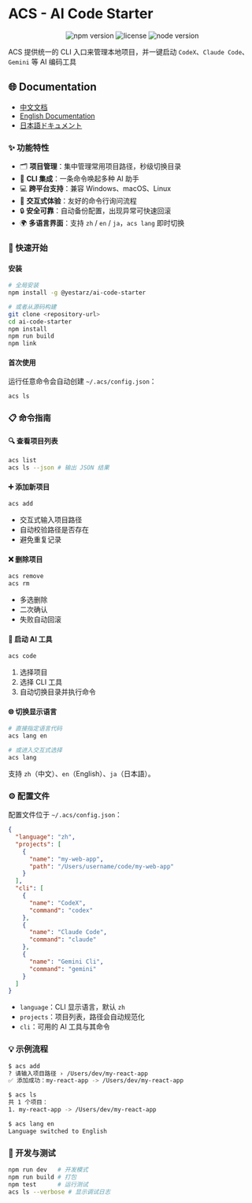 # ACS - AI Code Starter

<div align="center">

![npm version](https://img.shields.io/npm/v/@yestarz/ai-code-starter)
![license](https://img.shields.io/npm/l/@yestarz/ai-code-starter)
![node version](https://img.shields.io/node/v/@yestarz/ai-code-starter)

</div>

ACS 提供统一的 CLI 入口来管理本地项目，并一键启动 `CodeX`、`Claude Code`、`Gemini` 等 AI 编码工具

## 🌐 Documentation
- [中文文档](README.zh.md)
- [English Documentation](README.en.md)
- [日本語ドキュメント](README.ja.md)

### ✨ 功能特性
- 🗂️ **项目管理**：集中管理常用项目路径，秒级切换目录
- 🔧 **CLI 集成**：一条命令唤起多种 AI 助手
- 💻 **跨平台支持**：兼容 Windows、macOS、Linux
- 🎯 **交互式体验**：友好的命令行询问流程
- 🔒 **安全可靠**：自动备份配置，出现异常可快速回滚
- 🌍 **多语言界面**：支持 `zh` / `en` / `ja`，`acs lang` 即时切换

### 🚀 快速开始
#### 安装
```bash
# 全局安装
npm install -g @yestarz/ai-code-starter

# 或者从源码构建
git clone <repository-url>
cd ai-code-starter
npm install
npm run build
npm link
```

#### 首次使用
运行任意命令会自动创建 `~/.acs/config.json`：
```bash
acs ls
```

### 📋 命令指南
#### 🔍 查看项目列表
```bash
acs list
acs ls --json # 输出 JSON 结果
```

#### ➕ 添加新项目
```bash
acs add
```
- 交互式输入项目路径
- 自动校验路径是否存在
- 避免重复记录

#### ❌ 删除项目
```bash
acs remove
acs rm
```
- 多选删除
- 二次确认
- 失败自动回滚

#### 🚀 启动 AI 工具
```bash
acs code
```
1. 选择项目
2. 选择 CLI 工具
3. 自动切换目录并执行命令

#### 🌐 切换显示语言
```bash
# 直接指定语言代码
acs lang en

# 或进入交互式选择
acs lang
```
支持 `zh`（中文）、`en`（English）、`ja`（日本語）。

### ⚙️ 配置文件
配置文件位于 `~/.acs/config.json`：
```json
{
  "language": "zh",
  "projects": [
    {
      "name": "my-web-app",
      "path": "/Users/username/code/my-web-app"
    }
  ],
  "cli": [
    {
      "name": "CodeX",
      "command": "codex"
    },
    {
      "name": "Claude Code",
      "command": "claude"
    },
    {
      "name": "Gemini Cli",
      "command": "gemini"
    }
  ]
}
```
- `language`：CLI 显示语言，默认 `zh`
- `projects`：项目列表，路径会自动规范化
- `cli`：可用的 AI 工具与其命令

### 💡 示例流程
```bash
$ acs add
? 请输入项目路径 › /Users/dev/my-react-app
✅ 添加成功：my-react-app -> /Users/dev/my-react-app

$ acs ls
共 1 个项目：
1. my-react-app -> /Users/dev/my-react-app

$ acs lang en
Language switched to English
```

### 🔧 开发与测试
```bash
npm run dev   # 开发模式
npm run build # 打包
npm test      # 运行测试
acs ls --verbose # 显示调试日志
```
